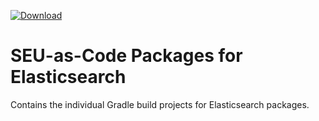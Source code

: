 [ ![Download](https://api.bintray.com/packages/seu-as-code/maven/elasticsearch/images/download.svg) ](https://bintray.com/seu-as-code/maven/elasticsearch/_latestVersion)

# SEU-as-Code Packages for Elasticsearch

Contains the individual Gradle build projects for Elasticsearch packages.
